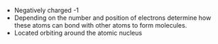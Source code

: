 - Negatively charged -1
- Depending on the number and position of electrons determine how these atoms can bond with other atoms to form molecules.
- Located orbiting around the atomic nucleus